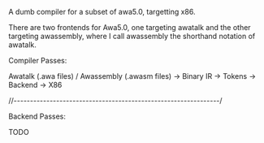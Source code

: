 A dumb compiler for a subset of awa5.0, targetting x86.

There are two frontends for Awa5.0, one targeting awatalk and the other targeting 
awassembly, where I call awassembly the shorthand notation of awatalk.

Compiler Passes:

Awatalk (.awa files) / Awassembly (.awasm files) -> Binary IR -> Tokens -> Backend -> X86

//---------------------------------------------------------------/

Backend Passes:

TODO
